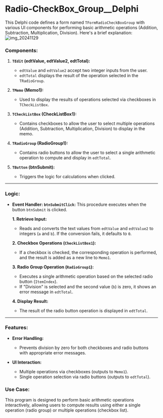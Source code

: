# Radio-CheckBox_Group__Delphi

This Delphi code defines a form named `TFormRadioCheckBoxGroup` with various UI components for performing basic arithmetic operations (Addition, Subtraction, Multiplication, Division). Here's a brief explanation:
![img_20241129](https://github.com/user-attachments/assets/245a9122-cf1d-4ea1-976f-398079a56707)

### Components:
1. **`TEdit` (edtValue, edtValue2, edtTotal):**
   - `edtValue` and `edtValue2` accept two integer inputs from the user.
   - `edtTotal` displays the result of the operation selected in the `TRadioGroup`.

2. **`TMemo` (Memo1):**
   - Used to display the results of operations selected via checkboxes in `TCheckListBox`.

3. **`TCheckListBox` (CheckListBox1):**
   - Contains checkboxes to allow the user to select multiple operations (Addition, Subtraction, Multiplication, Division) to display in the memo.

4. **`TRadioGroup` (RadioGroup1):**
   - Contains radio buttons to allow the user to select a single arithmetic operation to compute and display in `edtTotal`.

5. **`TButton` (btnSubmit):**
   - Triggers the logic for calculations when clicked.

---

### Logic:
- **Event Handler: `btnSubmitClick`:**
  This procedure executes when the button `btnSubmit` is clicked.
  
  **1. Retrieve Input:**
  - Reads and converts the text values from `edtValue` and `edtValue2` to integers (`a` and `b`). If the conversion fails, it defaults to `0`.

  **2. Checkbox Operations (`CheckListBox1`):**
  - If a checkbox is checked, the corresponding operation is performed, and the result is added as a new line to `Memo1`.

  **3. Radio Group Operation (`RadioGroup1`):**
  - Executes a single arithmetic operation based on the selected radio button (`ItemIndex`).
  - If "Division" is selected and the second value (`b`) is zero, it shows an error message in `edtTotal`.

  **4. Display Result:**
  - The result of the radio button operation is displayed in `edtTotal`.

---

### Features:
- **Error Handling:**
  - Prevents division by zero for both checkboxes and radio buttons with appropriate error messages.
  
- **UI Interaction:**
  - Multiple operations via checkboxes (outputs to `Memo1`).
  - Single operation selection via radio buttons (outputs to `edtTotal`).

### Use Case:
This program is designed to perform basic arithmetic operations interactively, allowing users to compute results using either a single operation (radio group) or multiple operations (checkbox list).

